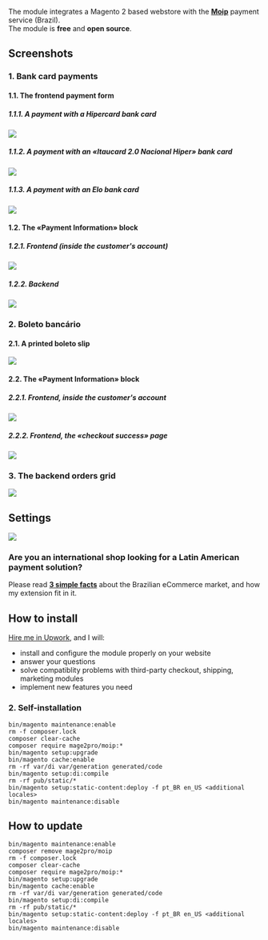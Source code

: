 The module integrates a Magento 2 based webstore with the **[Moip](https://moip.com.br)** payment service (Brazil).  
The module is **free** and **open source**.

## Screenshots
### 1. Bank card payments
#### 1.1. The frontend payment form
##### 1.1.1. A payment with a Hipercard bank card
![](https://mage2.pro/uploads/default/original/2X/5/5be78d30227e81f24a104091b9d748d907c5ddb7.png)

##### 1.1.2. A payment with an «Itaucard 2.0 Nacional Hiper» bank card
![](https://mage2.pro/uploads/default/original/2X/b/b9db493e23218811c7cd0a0cd73abb3648b91926.png)

##### 1.1.3. A payment with an Elo bank card
![](https://mage2.pro/uploads/default/original/2X/4/491dab8b47db2e155545465c38f8f34d52a6daff.png)

#### 1.2. The «Payment Information» block
##### 1.2.1. Frontend (inside the customer's account)
![](https://mage2.pro/uploads/default/original/2X/e/e9d7ccd6a4d0c3fb0539758bc0965884fd0f2f02.png)

##### 1.2.2. Backend
![](https://mage2.pro/uploads/default/original/2X/e/ed09b7940ab88b987b0df92ee6ba3ebc7e82ac28.png)

### 2. Boleto bancário
#### 2.1. A printed boleto slip
![](https://mage2.pro/uploads/default/original/2X/c/c1b0a759eb9da5798598568c587d2bce143c7107.png)

#### 2.2. The «Payment Information» block
##### 2.2.1. Frontend, inside the customer's account
![](https://mage2.pro/uploads/default/original/2X/2/260d1ff675344eacb0f95b8963c7f413f2d71d8a.png)

##### 2.2.2. Frontend, the «checkout success» page
![](https://mage2.pro/uploads/default/original/2X/f/f9f9ccbadfcc6d5bd3e6575c64b7ffeddba2029d.png)

### 3. The backend orders grid
![](https://mage2.pro/uploads/default/original/2X/f/fe0fe964687d0e261334a06332ad57182671cff8.png)

## Settings
![](https://mage2.pro/uploads/default/original/2X/3/3d7c313f42937046772dee0d2d6a8ae6b0f9182b.png)

### Are you an international shop looking for a Latin American payment solution?
Please  read **[3 simple facts](https://mage2.pro/t/topic/4242)** about the Brazilian eCommerce market, and how my extension fit in it.

## How to install
[Hire me in Upwork](https://www.upwork.com/fl/mage2pro), and I will: 
- install and configure the module properly on your website
- answer your questions
- solve compatiblity problems with third-party checkout, shipping, marketing modules
- implement new features you need 

### 2. Self-installation
```
bin/magento maintenance:enable
rm -f composer.lock
composer clear-cache
composer require mage2pro/moip:*
bin/magento setup:upgrade
bin/magento cache:enable
rm -rf var/di var/generation generated/code
bin/magento setup:di:compile
rm -rf pub/static/*
bin/magento setup:static-content:deploy -f pt_BR en_US <additional locales>
bin/magento maintenance:disable
```

## How to update
```
bin/magento maintenance:enable
composer remove mage2pro/moip
rm -f composer.lock
composer clear-cache
composer require mage2pro/moip:*
bin/magento setup:upgrade
bin/magento cache:enable
rm -rf var/di var/generation generated/code
bin/magento setup:di:compile
rm -rf pub/static/*
bin/magento setup:static-content:deploy -f pt_BR en_US <additional locales>
bin/magento maintenance:disable
```
